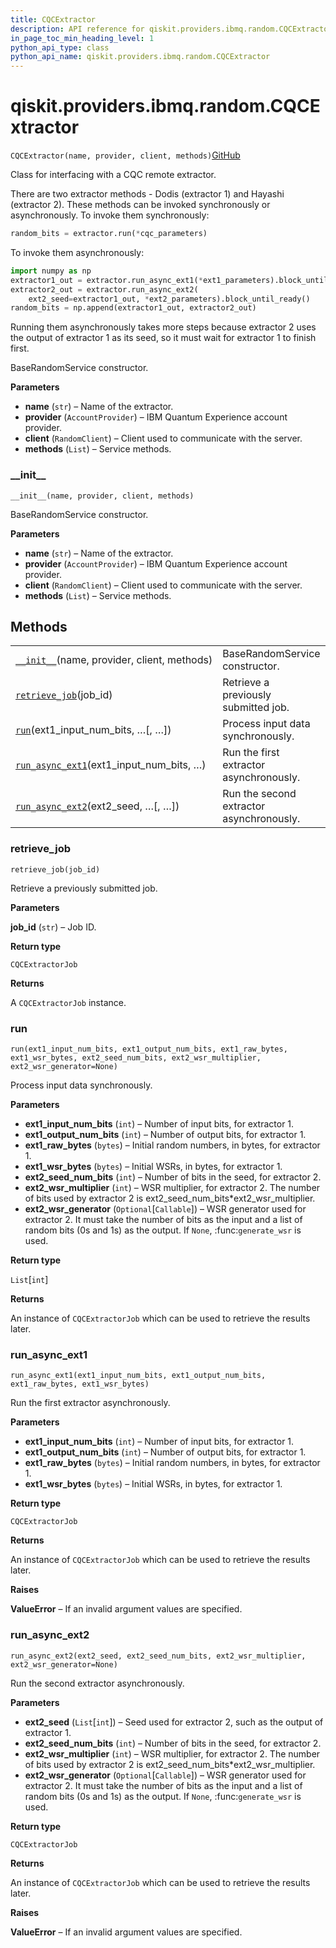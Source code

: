 ```yaml
---
title: CQCExtractor
description: API reference for qiskit.providers.ibmq.random.CQCExtractor
in_page_toc_min_heading_level: 1
python_api_type: class
python_api_name: qiskit.providers.ibmq.random.CQCExtractor
---
```


# qiskit.providers.ibmq.random.CQCExtractor

<span id="qiskit.providers.ibmq.random.CQCExtractor" />

`CQCExtractor(name, provider, client, methods)`[GitHub](https://github.com/qiskit/qiskit-ibmq-provider/tree/stable/0.15/qiskit/providers/ibmq/random/cqcextractor.py "view source code")

Class for interfacing with a CQC remote extractor.

There are two extractor methods - Dodis (extractor 1) and Hayashi (extractor 2). These methods can be invoked synchronously or asynchronously. To invoke them synchronously:

```python
random_bits = extractor.run(*cqc_parameters)
```

To invoke them asynchronously:

```python
import numpy as np
extractor1_out = extractor.run_async_ext1(*ext1_parameters).block_until_ready()
extractor2_out = extractor.run_async_ext2(
    ext2_seed=extractor1_out, *ext2_parameters).block_until_ready()
random_bits = np.append(extractor1_out, extractor2_out)
```

Running them asynchronously takes more steps because extractor 2 uses the output of extractor 1 as its seed, so it must wait for extractor 1 to finish first.

BaseRandomService constructor.

**Parameters**

*   **name** (`str`) – Name of the extractor.
*   **provider** (`AccountProvider`) – IBM Quantum Experience account provider.
*   **client** (`RandomClient`) – Client used to communicate with the server.
*   **methods** (`List`) – Service methods.

### \_\_init\_\_

<span id="qiskit.providers.ibmq.random.CQCExtractor.__init__" />

`__init__(name, provider, client, methods)`

BaseRandomService constructor.

**Parameters**

*   **name** (`str`) – Name of the extractor.
*   **provider** (`AccountProvider`) – IBM Quantum Experience account provider.
*   **client** (`RandomClient`) – Client used to communicate with the server.
*   **methods** (`List`) – Service methods.

## Methods

|                                                                                                                                                                     |                                          |
| ------------------------------------------------------------------------------------------------------------------------------------------------------------------- | ---------------------------------------- |
| [`__init__`](#qiskit.providers.ibmq.random.CQCExtractor.__init__ "qiskit.providers.ibmq.random.CQCExtractor.__init__")(name, provider, client, methods)             | BaseRandomService constructor.           |
| [`retrieve_job`](#qiskit.providers.ibmq.random.CQCExtractor.retrieve_job "qiskit.providers.ibmq.random.CQCExtractor.retrieve_job")(job\_id)                         | Retrieve a previously submitted job.     |
| [`run`](#qiskit.providers.ibmq.random.CQCExtractor.run "qiskit.providers.ibmq.random.CQCExtractor.run")(ext1\_input\_num\_bits, …\[, …])                            | Process input data synchronously.        |
| [`run_async_ext1`](#qiskit.providers.ibmq.random.CQCExtractor.run_async_ext1 "qiskit.providers.ibmq.random.CQCExtractor.run_async_ext1")(ext1\_input\_num\_bits, …) | Run the first extractor asynchronously.  |
| [`run_async_ext2`](#qiskit.providers.ibmq.random.CQCExtractor.run_async_ext2 "qiskit.providers.ibmq.random.CQCExtractor.run_async_ext2")(ext2\_seed, …\[, …])       | Run the second extractor asynchronously. |

### retrieve\_job

<span id="qiskit.providers.ibmq.random.CQCExtractor.retrieve_job" />

`retrieve_job(job_id)`

Retrieve a previously submitted job.

**Parameters**

**job\_id** (`str`) – Job ID.

**Return type**

`CQCExtractorJob`

**Returns**

A `CQCExtractorJob` instance.

### run

<span id="qiskit.providers.ibmq.random.CQCExtractor.run" />

`run(ext1_input_num_bits, ext1_output_num_bits, ext1_raw_bytes, ext1_wsr_bytes, ext2_seed_num_bits, ext2_wsr_multiplier, ext2_wsr_generator=None)`

Process input data synchronously.

**Parameters**

*   **ext1\_input\_num\_bits** (`int`) – Number of input bits, for extractor 1.
*   **ext1\_output\_num\_bits** (`int`) – Number of output bits, for extractor 1.
*   **ext1\_raw\_bytes** (`bytes`) – Initial random numbers, in bytes, for extractor 1.
*   **ext1\_wsr\_bytes** (`bytes`) – Initial WSRs, in bytes, for extractor 1.
*   **ext2\_seed\_num\_bits** (`int`) – Number of bits in the seed, for extractor 2.
*   **ext2\_wsr\_multiplier** (`int`) – WSR multiplier, for extractor 2. The number of bits used by extractor 2 is ext2\_seed\_num\_bits\*ext2\_wsr\_multiplier.
*   **ext2\_wsr\_generator** (`Optional`\[`Callable`]) – WSR generator used for extractor 2. It must take the number of bits as the input and a list of random bits (0s and 1s) as the output. If `None`, :func:`generate_wsr` is used.

**Return type**

`List`\[`int`]

**Returns**

An instance of `CQCExtractorJob` which can be used to retrieve the results later.

### run\_async\_ext1

<span id="qiskit.providers.ibmq.random.CQCExtractor.run_async_ext1" />

`run_async_ext1(ext1_input_num_bits, ext1_output_num_bits, ext1_raw_bytes, ext1_wsr_bytes)`

Run the first extractor asynchronously.

**Parameters**

*   **ext1\_input\_num\_bits** (`int`) – Number of input bits, for extractor 1.
*   **ext1\_output\_num\_bits** (`int`) – Number of output bits, for extractor 1.
*   **ext1\_raw\_bytes** (`bytes`) – Initial random numbers, in bytes, for extractor 1.
*   **ext1\_wsr\_bytes** (`bytes`) – Initial WSRs, in bytes, for extractor 1.

**Return type**

`CQCExtractorJob`

**Returns**

An instance of `CQCExtractorJob` which can be used to retrieve the results later.

**Raises**

**ValueError** – If an invalid argument values are specified.

### run\_async\_ext2

<span id="qiskit.providers.ibmq.random.CQCExtractor.run_async_ext2" />

`run_async_ext2(ext2_seed, ext2_seed_num_bits, ext2_wsr_multiplier, ext2_wsr_generator=None)`

Run the second extractor asynchronously.

**Parameters**

*   **ext2\_seed** (`List`\[`int`]) – Seed used for extractor 2, such as the output of extractor 1.
*   **ext2\_seed\_num\_bits** (`int`) – Number of bits in the seed, for extractor 2.
*   **ext2\_wsr\_multiplier** (`int`) – WSR multiplier, for extractor 2. The number of bits used by extractor 2 is ext2\_seed\_num\_bits\*ext2\_wsr\_multiplier.
*   **ext2\_wsr\_generator** (`Optional`\[`Callable`]) – WSR generator used for extractor 2. It must take the number of bits as the input and a list of random bits (0s and 1s) as the output. If `None`, :func:`generate_wsr` is used.

**Return type**

`CQCExtractorJob`

**Returns**

An instance of `CQCExtractorJob` which can be used to retrieve the results later.

**Raises**

**ValueError** – If an invalid argument values are specified.

